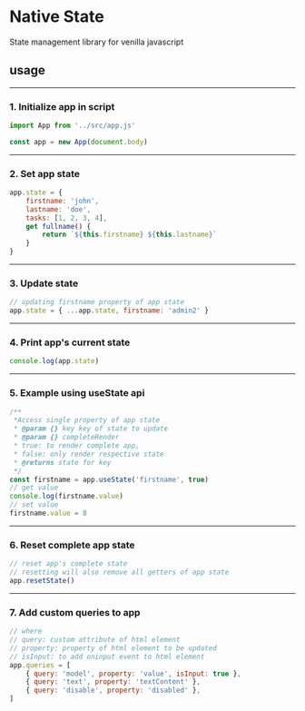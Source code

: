 # Native State

State management library for venilla javascript

## usage
--------------------------------------------------
### 1. Initialize app in script
```js
import App from '../src/app.js'

const app = new App(document.body)
```
--------------------------------------------------
### 2. Set app state
```js
app.state = {
    firstname: 'john',
    lastname: 'doe',
    tasks: [1, 2, 3, 4],
    get fullname() {
        return `${this.firstname} ${this.lastname}`
    }
}
```
--------------------------------------------------
### 3. Update state
```js
// updating firstname property of app state
app.state = { ...app.state, firstname: 'admin2' }
```
--------------------------------------------------
### 4. Print app's current state
```js
console.log(app.state)
```
--------------------------------------------------
### 5. Example using useState api
```js
/**
 *Access single property of app state
 * @param {} key key of state to update
 * @param {} completeRender 
 * true: to render complete app, 
 * false: only render respective state
 * @returns state for key
 */
const firstname = app.useState('firstname', true)
// get value
console.log(firstname.value)
// set value
firstname.value = 8
```
--------------------------------------------------
### 6. Reset complete app state
```js 
// reset app's complete state 
// resetting will also remove all getters of app state
app.resetState()
```
--------------------------------------------------
### 7. Add custom queries to app
```js 
// where 
// query: custom attribute of html element
// property: property of html element to be updated
// isInput: to add oninput event to html element
app.queries = [
    { query: 'model', property: 'value', isInput: true },
    { query: 'text', property: 'textContent' },
    { query: 'disable', property: 'disabled' },
]
```